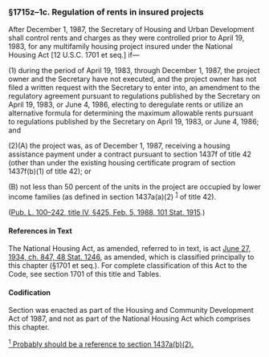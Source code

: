 ### §1715z–1c. Regulation of rents in insured projects ###

After December 1, 1987, the Secretary of Housing and Urban Development shall control rents and charges as they were controlled prior to April 19, 1983, for any multifamily housing project insured under the National Housing Act [12 U.S.C. 1701 et seq.] if—

[]()

(1) during the period of April 19, 1983, through December 1, 1987, the project owner and the Secretary have not executed, and the project owner has not filed a written request with the Secretary to enter into, an amendment to the regulatory agreement pursuant to regulations published by the Secretary on April 19, 1983, or June 4, 1986, electing to deregulate rents or utilize an alternative formula for determining the maximum allowable rents pursuant to regulations published by the Secretary on April 19, 1983, or June 4, 1986; and

[]()[]()

(2)(A) the project was, as of December 1, 1987, receiving a housing assistance payment under a contract pursuant to section 1437f of title 42 (other than under the existing housing certificate program of section 1437f(b)(1) of title 42); or

[]()

(B) not less than 50 percent of the units in the project are occupied by lower income families (as defined in section 1437a(a)(2) <sup><a href="#1715z-1c_1_target" name="1715z-1c_1">1</a></sup> of title 42).

([Pub. L. 100–242, title IV, §425, Feb. 5, 1988, 101 Stat. 1915](/statviewer.htm?volume=101&page=1915).)

#### References in Text ####

The National Housing Act, as amended, referred to in text, is act [June 27, 1934, ch. 847, 48 Stat. 1246](/statviewer.htm?volume=48&page=1246), as amended, which is classified principally to this chapter (§1701 et seq.). For complete classification of this Act to the Code, see section 1701 of this title and Tables.

#### Codification ####

Section was enacted as part of the Housing and Community Development Act of 1987, and not as part of the National Housing Act which comprises this chapter.

[<sup>1</sup> Probably should be a reference to section 1437a(b)(2).](#1715z-1c_1)